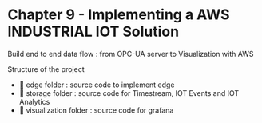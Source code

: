 # Chapter 9 - Implementing a AWS INDUSTRIAL IOT Solution
Build end to end data flow : from OPC-UA server to Visualization with AWS

Structure of the project
* 📁 edge folder : source code to implement edge
* 📁 storage folder : source code for Timestream, IOT Events and IOT Analytics
* 📁 visualization folder : source code for grafana
